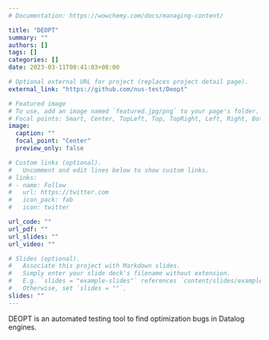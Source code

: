 ```yaml
---
# Documentation: https://wowchemy.com/docs/managing-content/

title: "DEOPT"
summary: ""
authors: []
tags: []
categories: []
date: 2023-03-11T00:41:03+08:00

# Optional external URL for project (replaces project detail page).
external_link: "https://github.com/nus-test/Deopt"

# Featured image
# To use, add an image named `featured.jpg/png` to your page's folder.
# Focal points: Smart, Center, TopLeft, Top, TopRight, Left, Right, BottomLeft, Bottom, BottomRight.
image:
  caption: ""
  focal_point: "Center"
  preview_only: false

# Custom links (optional).
#   Uncomment and edit lines below to show custom links.
# links:
# - name: Follow
#   url: https://twitter.com
#   icon_pack: fab
#   icon: twitter

url_code: ""
url_pdf: ""
url_slides: ""
url_video: ""

# Slides (optional).
#   Associate this project with Markdown slides.
#   Simply enter your slide deck's filename without extension.
#   E.g. `slides = "example-slides"` references `content/slides/example-slides.md`.
#   Otherwise, set `slides = ""`.
slides: ""
---
```


DEOPT is an automated testing tool to find optimization bugs in Datalog engines.
